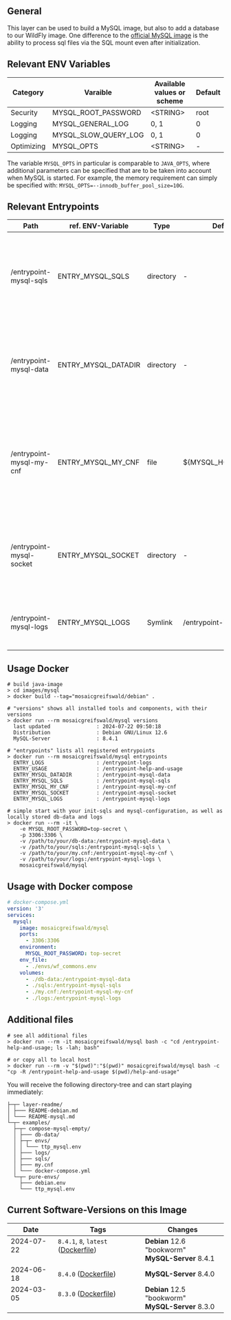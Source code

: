 ## General
This layer can be used to build a MySQL image, but also to add a database to our WildFly image.
One difference to the [official MySQL image](https://hub.docker.com/_/mysql) is the ability to process sql files via the
SQL mount even after initialization.

## Relevant ENV Variables
| Category   | Varaible             | Available values or scheme | Default |
|------------|----------------------|----------------------------|---------|
| Security   | MYSQL_ROOT_PASSWORD  | \<STRING\>                 | root    |
| Logging    | MYSQL_GENERAL_LOG    | 0, 1                       | 0       |
| Logging    | MYSQL_SLOW_QUERY_LOG | 0, 1                       | 0       |
| Optimizing | MYSQL_OPTS           | \<STRING\>                 | -       |

The variable `MYSQL_OPTS` in particular is comparable to `JAVA_OPTS`,
where additional parameters can be specified that are to be taken into account when MySQL is started.
For example, the memory requirement can simply be specified with: `MYSQL_OPTS=--innodb_buffer_pool_size=10G`.


## Relevant Entrypoints
| Path                     | ref. ENV-Variable   | Type      | Default                | Purpose                                                                                                                             |
|--------------------------|---------------------|-----------|------------------------|-------------------------------------------------------------------------------------------------------------------------------------|
| /entrypoint-mysql-sqls   | ENTRY_MYSQL_SQLS    | directory | -                      | All SQL files that are to be executed at the first start for database preparation are placed here.                                  |
| /entrypoint-mysql-data   | ENTRY_MYSQL_DATADIR | directory | -                      | This directory can be mounted in an external volume so that data is not lost after delete container.                                |
| /entrypoint-mysql-my-cnf | ENTRY_MYSQL_MY_CNF  | file      | ${MYSQL_HOME}/my.cnf   | The `my.cnf` file contains all settings that are relevant for the operation of the MySQL database and can be exchanged accordingly. |
| /entrypoint-mysql-socket | ENTRY_MYSQL_SOCKET  | directory | -                      | The MySQL socket is only relevant for accessing the database if no port is available.                                               |
| /entrypoint-mysql-logs   | ENTRY_MYSQL_LOGS    | Symlink   | /entrypoint-logs/mysql | All logs generated by the MySQL service are stored here.                                                                            |


## Usage Docker
```shell
# build java-image
> cd images/mysql
> docker build --tag="mosaicgreifswald/debian" .

# "versions" shows all installed tools and components, with their versions
> docker run --rm mosaicgreifswald/mysql versions
  last updated               : 2024-07-22 09:50:18
  Distribution               : Debian GNU/Linux 12.6
  MySQL-Server               : 8.4.1
  
# "entrypoints" lists all registered entrypoints
> docker run --rm mosaicgreifswald/mysql entrypoints
  ENTRY_LOGS                 : /entrypoint-logs
  ENTRY_USAGE                : /entrypoint-help-and-usage
  ENTRY_MYSQL_DATADIR        : /entrypoint-mysql-data
  ENTRY_MYSQL_SQLS           : /entrypoint-mysql-sqls
  ENTRY_MYSQL_MY_CNF         : /entrypoint-mysql-my-cnf
  ENTRY_MYSQL_SOCKET         : /entrypoint-mysql-socket
  ENTRY_MYSQL_LOGS           : /entrypoint-mysql-logs

# simple start with your init-sqls and mysql-configuration, as well as locally stored db-data and logs
> docker run --rm -it \
    -e MYSQL_ROOT_PASSWORD=top-secret \
    -p 3306:3306 \
    -v /path/to/your/db-data:/entrypoint-mysql-data \
    -v /path/to/your/sqls:/entrypoint-mysql-sqls \
    -v /path/to/your/my.cnf:/entrypoint-mysql-my-cnf \
    -v /path/to/your/logs:/entrypoint-mysql-logs \
    mosaicgreifswald/mysql
```


## Usage with Docker compose
```yml
# docker-compose.yml
version: '3'
services:
  mysql:
    image: mosaicgreifswald/mysql
    ports:
      - 3306:3306
    environment:
      MYSQL_ROOT_PASSWORD: top-secret
    env_file:
      - ./envs/wf_commons.env
    volumes:
      - ./db-data:/entrypoint-mysql-data
      - ./sqls:/entrypoint-mysql-sqls
      - ./my.cnf:/entrypoint-mysql-my-cnf
      - ./logs:/entrypoint-mysql-logs
```

## Additional files
```shell
# see all additional files
> docker run --rm -it mosaicgreifswald/mysql bash -c "cd /entrypoint-help-and-usage; ls -lah; bash"

# or copy all to local host
> docker run --rm -v "$(pwd)":"$(pwd)" mosaicgreifswald/mysql bash -c "cp -R /entrypoint-help-and-usage $(pwd)/help-and-usage"
```
You will receive the following directory-tree and can start playing immediately:
```
├─┬─ layer-readme/
│ ├─── README-debian.md
│ └─── README-mysql.md
└─┬─ examples/
  ├─┬─ compose-mysql-empty/
  │ ├─── db-data/
  │ ├─┬─ envs/
  │ │ └─── ttp_mysql.env
  │ ├─── logs/
  │ ├─── sqls/
  │ ├─── my.cnf
  │ └─── docker-compose.yml
  └─┬─ pure-envs/
    ├─── debian.env
    └─── ttp_mysql.env
```


## Current Software-Versions on this Image
| Date               | Tags                                                                                                                                                             | Changes                                              |
|--------------------|------------------------------------------------------------------------------------------------------------------------------------------------------------------|------------------------------------------------------|
| 2024-07-22<br><br> | `8.4.1`, `8`, `latest` ([Dockerfile](https://github.com/mosaic-hgw/Docker/blob/d66574b99dfe376a80bb1ca3ff86c3103991cb4f/image/mysql/Dockerfile.mysql.8))<br><br> | **Debian** 12.6 "bookworm"<br>**MySQL-Server** 8.4.1 |
| 2024-06-18         | `8.4.0` ([Dockerfile](https://github.com/mosaic-hgw/Docker/blob/8ca53f507d18361bca5fc3e824630f7a813590a8/image/mysql/Dockerfile.mysql.8))                        | **MySQL-Server** 8.4.0                               |
| 2024-03-05<br><br> | `8.3.0` ([Dockerfile](https://github.com/mosaic-hgw/Docker/blob/5c561547b1f3f6edf02a8a84c786e48868298d33/image/mysql/Dockerfile.mysql.8))<br><br>                | **Debian** 12.5 "bookworm"<br>**MySQL-Server** 8.3.0 |
